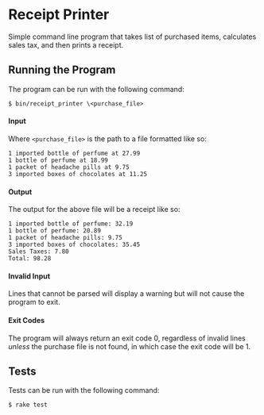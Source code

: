 # Receipt Printer

Simple command line program that takes list of purchased items, calculates sales tax, and then prints a receipt.


## Running the Program

The program can be run with the following command:

    $ bin/receipt_printer \<purchase_file>

#### Input

Where `<purchase_file>` is the path to a file formatted like so:

```text
1 imported bottle of perfume at 27.99
1 bottle of perfume at 18.99
1 packet of headache pills at 9.75
3 imported boxes of chocolates at 11.25
```

#### Output

The output for the above file will be a receipt like so:

```text
1 imported bottle of perfume: 32.19
1 bottle of perfume: 20.89
1 packet of headache pills: 9.75
3 imported boxes of chocolates: 35.45
Sales Taxes: 7.80
Total: 98.28
```

#### Invalid Input

Lines that cannot be parsed will display a warning but will not cause the program to exit.

#### Exit Codes

The program will always return an exit code 0, regardless of invalid lines _unless_ the purchase file is not found, in which case the exit code will be 1.

## Tests

Tests can be run with the following command:

    $ rake test
